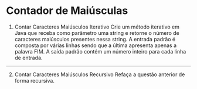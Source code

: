 # Contador de Maiúsculas

1. Contar Caracteres Maiúsculos Iterativo 
Crie  um  método  iterativo  em  Java  que  receba  como  parâmetro  uma  string  e 
retorne  o  número  de  caracteres  maiúsculos  presentes  nessa  string.  A  entrada 
padrão  é  composta  por  várias  linhas  sendo  que  a  última  apresenta  apenas  a 
palavra  FIM.  A  saída  padrão  contém  um  número  inteiro  para  cada  linha  de 
entrada. 

---
 
2. Contar Caracteres Maiúsculos Recursivo 
Refaça a questão anterior de forma recursiva.
